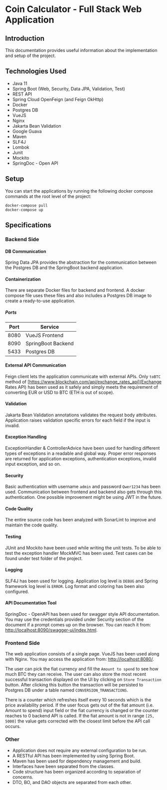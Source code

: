 # Coin Calculator - Full Stack Web Application
## Introduction
This documentation provides useful information about the implementation and setup of the project.

## Technologies Used
* Java 11
* Spring Boot (Web, Security, Data JPA, Validation, Test)
* REST API
* Spring Cloud OpenFeign (and Feign OkHttp)
* Docker
* Postgres DB
* VueJS
* Nginx
* Jakarta Bean Validation
* Google Guava
* Maven
* SLF4J
* Lombok
* Junit
* Mockito
* SpringDoc - Open API

## Setup
You can start the applications by running the following docker compose commands at the root level of the project:
```
docker-compose pull
docker-compose up
```

## Specifications
### Backend Side

#### DB Communication
Spring Data JPA provides the abstraction for the communication between the Postgres DB and the SpringBoot backend application.

#### Containerization
There are separate Docker files for backend and frontend. A docker compose file uses these files and also includes a Postgres DB image to create a ready-to-use application.
##### Ports
| Port | Service            |
|------|--------------------|
| 8080 | VueJS Frontend     |
| 8090 | SpringBoot Backend |
| 5433 | Postgres DB        |

#### External API Communication
Feign client lets the application communicate with external APIs. Only `toBTC` method of [https://www.blockchain.com/api/exchange_rates_api](Exchange Rates API) has been used as it safely and simply meets the requirement of converting EUR or USD to BTC (ETH is out of scope).

#### Validation
Jakarta Bean Validation annotations validates the request body attributes. Application raises validation specific errors for each field if the input is invalid.

#### Exception Handling
ExceptionHandler & ControllerAdvice have been used for handling different types of exceptions in a readable and global way. Proper error responses are returned for application exceptions, authentication exceptions, invalid input exception, and so on. 

#### Security
Basic authentication with username `admin` and password `Qwer1234` has been used. Communication between frontend and backend also gets through this authentication. One possible improvement might be using JWT in the future.

#### Code Quality
The entire source code has been analyzed with SonarLint to improve and maintain the code quality.

#### Testing
JUnit and Mockito have been used while writing the unit tests. To be able to test the exception handler MockMVC has been used. Test cases can be found under test folder of the project.

#### Logging
SLF4J has been used for logging. Application log level is `DEBUG` and Spring framework log level is `ERROR`. Log format and coloring has been also configured.

#### API Documentation Tool
SpringDoc - OpenAPI has been used for swagger style API documentation. You may use the credentials provided under Security section of the document if a prompt comes up on the browser. You can reach it from: [http://localhost:8090/swagger-ui/index.html](http://localhost:8090/swagger-ui/index.html).

### Frontend Side
The web application consists of a single page. VueJS has been used along with Nginx. You may access the application from: [http://localhost:8080/](http://localhost:8080/).

The user can pick the fiat currency and fill the `Amount to spend` to see how much BTC they can receive. The user can also store the most recent successful transaction displayed on the UI by clicking on `Store Transaction` button. After clicking this button the transaction will be persisted to Postgres DB under a table named `CONVERSION_TRANSACTIONS`.

There is a counter which refreshes itself every 10 seconds which is the price availability period. If the user focus gets out of the fiat amount (i.e. Amount to spend) input field or the fiat currency is changed or the counter reaches to 0 backend API is called. If the fiat amount is not in range `[25, 5000]` the value gets corrected with the closest limit before the API call occurs.

### Other
* Application does not require any external configuration to be run.
* A RESTful API has been implemented by using Spring Boot.
* Maven has been used for dependency management and build.
* Interfaces have been separated from the classes.
* Code structure has been organized according to separation of concerns.
* DTO, BO, and DAO objects are separated from each other.
